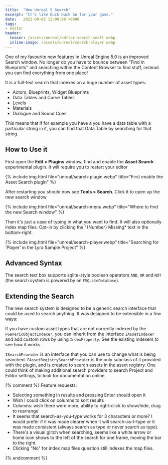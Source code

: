 ```yaml
---
title:  "New Unreal 5 Search"
excerpt: "It's like Duck Duck Go for your game."
date:   2022-09-02 12:00:00 +0000
tags:
- editor
header:
  teaser: /assets/unreal/editor-search-small.webp
  inline-image: /assets/unreal/search-player.webp
---
```


One of my favourite new features in Unreal Engine 5.0 is an improved Search
window. No longer do you have to bounce between "Find in Blueprints" and
searching within the Content Browser to find stuff, instead you can find
everything from one place!

It is a full-text search that indexes on a huge number of asset types:
* Actors, Blueprints, Widget Blueprints
* Data Tables and Curve Tables
* Levels
* Materials
* Dialogue and Sound Cues

This means that if for example you have a you have a data table with
a particular string in it, you can find that Data Table by searching for that
string.

## How to Use it

First open the **Edit > Plugins** window, find and enable the **Asset Search**
experimental plugin. It will require you to restart your editor

{%
include img.html
file="unreal/search-plugin.webp"
title="First enable the Asset Search plugin"
%}

After restarting you should now see **Tools > Search**. Click it to open up the
new search window

{%
include img.html
file="unreal/search-menu.webp"
title="Where to find the new Search window"
%}

Then it's just a case of typing in what you want to find.  It will also
optionally index map files. Opt-in by clicking the "{Number} Missing* text in
the bottom-right.

{%
include img.html
file="unreal/search-player.webp"
title="Searching for 'Player' in the Lyra Sample Project"
%}

## Advanced Syntax

The search text box supports sqlite-style boolean operators `AND`, `OR` and `NOT`
(the search system is powered by an `FSQLiteDatabase`).

## Extending the Search

The new search system is designed to be a generic search interface that could
be used to search anything. It was designed to be extensible in a few ways:

If you have custom asset types that are not correctly indexed by the
`FGenericObjectIndexer`, you can inherit from the interface `IAssetIndexer` and
add custom rows by using `IndexProperty`. See the existing indexers to see how
it works.

`ISearchProvider` is an interface that you can use to change what is being
searched. `FAssetRegistrySearchProvider` is the only subclass of it provided
with the plugin, and is created to search assets in the asset registry. One
could think of making additional search providers to search Project and Editor
settings, to look for documentation online.

{% comment %}
Feature requests:

* Selecting something in results and pressing Enter should open it
* Wish I could click on columns to sort results
* Columns: wish there were more, ability to right-click to show/hide, drag to
  rearrange
* It seems that search-as-you-type works for 3 characters or more? I would
  prefer if it was made clearer when it will search-as-I-type or it was made
  consistent (always search as type or never search as type).
* There's a visual glitch when searching, seems like a white arrow or home icon
  shows to the left of the search for one frame, moving the bar to the right.
* Clicking "No" for index map files question still indexes the map files.

{% endcomment %}
